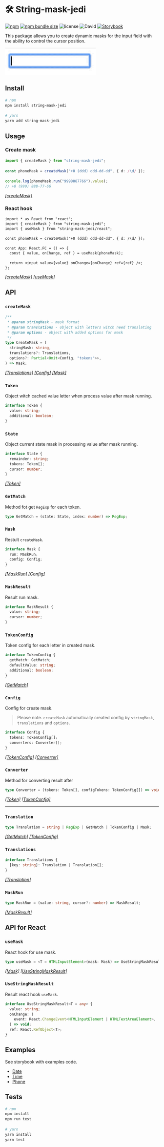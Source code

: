 # 🛠 String-mask-jedi

[![npm](https://img.shields.io/npm/v/string-mask-jedi?style=flat)](https://www.npmjs.com/package/string-mask-jedi)
[![npm bundle size](https://img.shields.io/bundlephobia/min/string-mask-jedi?color=success&label=minified&style=flat)](https://bundlephobia.com/result?p=string-mask-jedi)
![license](https://img.shields.io/npm/l/string-mask-jedi?style=flat)
![David](https://img.shields.io/david/EvgenyiFedotov/string-mask-jedi?style=flat)
[![Storybook](https://cdn.jsdelivr.net/gh/storybookjs/brand@master/badge/badge-storybook.svg)](https://evgenyifedotov.github.io/string-mask-jedi)

This package allows you to create dynamic masks for the input field with the ability to control the cursor position.

![string-mask-jedi demo](https://raw.githubusercontent.com/EvgenyiFedotov/string-mask-jedi/master/readme/show-mask.gif)

## Install

```sh
# npm
npm install string-mask-jedi

# yarn
yarn add string-mask-jedi
```

## Usage

### Create mask

```ts
import { createMask } from "string-mask-jedi";

const phoneMask = createMask("+0 (ddd) ddd-dd-dd", { d: /\d/ });

console.log(phoneMask.run("9998887766").value);
// +0 (999) 888-77-66
```

_[[createMask]](#createMask)_

### React hook

```tsx
import * as React from "react";
import { createMask } from "string-mask-jedi";
import { useMask } from "string-mask-jedi/react";

const phoneMask = createMask("+0 (ddd) ddd-dd-dd", { d: /\d/ });

const App: React.FC = () => {
  const { value, onChange, ref } = useMask(phoneMask);

  return <input value={value} onChange={onChange} ref={ref} />;
};
```

_[[createMask]](#createMask)_
_[[useMask]](#useMask)_

## API

### `createMask`

```ts
/**
 * @param stringMask - mask format
 * @param translations - object with letters witch need translating
 * @param options - object with added options for mask
 */
type CreateMask = (
  stringMask: string,
  translations?: Translations,
  options?: Partial<Omit<Config, "tokens">>,
) => Mask;
```

_[[Translations]](#translation)_
_[[Config]](#config)_
_[[Mask]](#mask)_

### `Token`

Object witch cached value letter when process value after mask running.

```ts
interface Token {
  value: string;
  additional: boolean;
}
```

### `State`

Object current state mask in processing value after mask running.

```ts
interface State {
  remainder: string;
  tokens: Token[];
  cursor: number;
}
```

_[[Token]](#token)_

### `GetMatch`

Method fot get `RegExp` for each token.

```ts
type GetMatch = (state: State, index: number) => RegExp;
```

### `Mask`

Restult `createMask`.

```ts
interface Mask {
  run: MaskRun;
  config: Config;
}
```

_[[MaskRun]](#maskrun)_
_[[Config]](#config)_

### `MaskResult`

Result run mask.

```ts
interface MaskResult {
  value: string;
  cursor: number;
}
```

### `TokenConfig`

Token config for each letter in created mask.

```ts
interface TokenConfig {
  getMatch: GetMatch;
  defaultValue: string;
  additional: boolean;
}
```

_[[GetMatch]](#getmatch)_

### `Config`

Config for create mask.

> Please note. `createMask` automatically created config by `stringMask`, `translations` and `options`.

```ts
interface Config {
  tokens: TokenConfig[];
  converters: Converter[];
}
```

_[[TokenConfig]](#tokenconfig)_
_[[Converter]](#converter)_

### `Converter`

Method for converting result after

```ts
type Converter = (tokens: Token[], configTokens: TokenConfig[]) => void;
```

_[[Token]](#token)_
_[[TokenConfig]](#tokenconfig)_

---

### `Translation`

```ts
type Translation = string | RegExp | GetMatch | TokenConfig | Mask;
```

_[[GetMatch]](#getmatch)_
_[[TokenConfig]](#tokenconfig)_

### `Translations`

```ts
interface Translations {
  [key: string]: Translation | Translation[];
}
```

_[[Translation]](#translation)_

### `MaskRun`

```ts
type MaskRun = (value: string, cursor?: number) => MaskResult;
```

_[[MaskResult]](#maskresult)_

## API for React

### `useMask`

React hook for use mask.

```ts
type useMask = <T = HTMLInputElement>(mask: Mask) => UseStringMaskResult<T>;
```

_[[Mask]](#mask)_
_[[UseStringMaskResult]](#UseStringMaskResult)_

### `UseStringMaskResult`

Result react hook `useMask`.

```ts
interface UseStringMaskResult<T = any> {
  value: string;
  onChange: (
    event: React.ChangeEvent<HTMLInputElement | HTMLTextAreaElement>,
  ) => void;
  ref: React.RefObject<T>;
}
```

## Examples

See storybook with examples code.

- [Date](https://evgenyifedotov.github.io/string-mask-jedi/?path=/story/date--init)
- [Time](https://evgenyifedotov.github.io/string-mask-jedi/?path=/story/time--init)
- [Phone](https://evgenyifedotov.github.io/string-mask-jedi/?path=/story/phone--init)

## Tests

```sh
# npm
npm install
npm run test

# yarn
yarn install
yarn test
```
